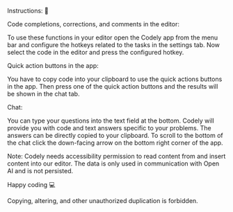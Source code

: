 Instructions: 📝

Code completions, corrections, and comments in the editor:

To use these functions in your editor open the Codely app from the menu bar and configure the hotkeys related to the tasks in the settings tab. Now select the code in the editor and press the configured hotkey.

Quick action buttons in the app:

You have to copy code into your clipboard to use the quick actions buttons in the app. Then press one of the quick action buttons and the results will be shown in the chat tab.

Chat:

You can type your questions into the text field at the bottom. Codely will provide you with code and text answers specific to your problems. The answers can be directly copied to your clipboard. To scroll to the bottom of the chat click the down-facing arrow on the bottom right corner of the app.

Note: Codely needs accessibility permission to read content from and insert content into our editor. The data is only used in communication with Open AI and is not persisted.

Happy coding 💻

Copying, altering, and other unauthorized duplication is forbidden.
